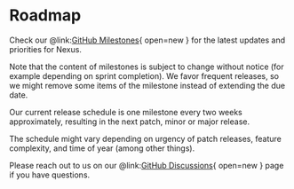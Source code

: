 # Roadmap

Check our @link:[GitHub Milestones](https://github.com/BlueBrain/nexus/milestones?direction=asc&sort=title&state=open){ open=new } for the latest updates and priorities for Nexus.

Note that the content of milestones is subject to change without notice (for example depending on sprint completion). 
We favor frequent releases, so we might remove some items of the milestone instead of extending the due date.

Our current release schedule is one milestone every two weeks approximately, resulting in the next patch, minor or major release.

The schedule might vary depending on urgency of patch releases, feature complexity, and time of year (among other things).

Please reach out to us on our @link:[GitHub Discussions](https://github.com/BlueBrain/nexus/discussions){ open=new } page if you have questions.
